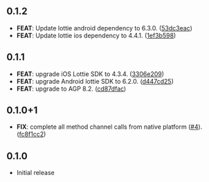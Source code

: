 ## 0.1.2

 - **FEAT**: Update lottie android dependency to 6.3.0. ([53dc3eac](https://github.com/lotum/lottie_native/commit/53dc3eac984082b7a1d35d4356776a53d78282cf))
 - **FEAT**: Update lottie ios dependency to 4.4.1. ([1ef3b598](https://github.com/lotum/lottie_native/commit/1ef3b598117d9f335e3a3bf585c56886b9f44b0f))

## 0.1.1

 - **FEAT**: upgrade iOS Lottie SDK to 4.3.4. ([3306e209](https://github.com/lotum/lottie_native/commit/3306e20919f85465362be6d5c25d050796c0f0da))
 - **FEAT**: upgrade Android lottie SDK to 6.2.0. ([d447cd25](https://github.com/lotum/lottie_native/commit/d447cd2526353ff4c20e808b739769cf9665af51))
 - **FEAT**: upgrade to AGP 8.2. ([cd87dfac](https://github.com/lotum/lottie_native/commit/cd87dfac78a5daf6c8ca046c0900450719c791f4))

## 0.1.0+1

 - **FIX**: complete all method channel calls from native platform ([#4](https://github.com/lotum/lottie_native/issues/4)). ([fc8f1cc2](https://github.com/lotum/lottie_native/commit/fc8f1cc2a9be5e162b37c2726d424eebd0ca0f13))

## 0.1.0

- Initial release
